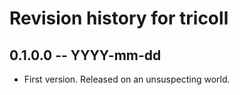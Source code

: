 # Revision history for tricoll

## 0.1.0.0  -- YYYY-mm-dd

* First version. Released on an unsuspecting world.

